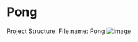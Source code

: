 # Pong
Project Structure:
File name: Pong
![image](https://github.com/user-attachments/assets/d4b4629f-c17a-4c9f-86eb-f42fe2e261ba)
